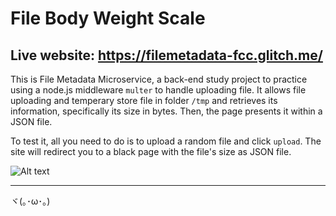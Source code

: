 File Body Weight Scale
=========================

Live website: https://filemetadata-fcc.glitch.me/
------------------------

This is File Metadata Microservice, a back-end study project to practice using a node.js middleware `multer` to handle uploading file. It allows file uploading and temperary store file in folder `/tmp` and retrieves its information, specifically its size in bytes. Then, the page presents it within a JSON file.

To test it, all you need to do is to upload a random file and click `upload`. The site will redirect you to a black page with the file's size as JSON file.

![Alt text](https://cdn.glitch.com/0f2e91a0-4fb9-4737-af0a-1ba9bc6e9a32%2FpageScreenshot.png?1519154709338 "Optional Title")

-------------------
ヾ(｡･ω･｡)
